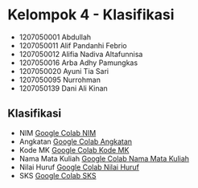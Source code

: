 # Kelompok 4 - Klasifikasi

- 1207050001 Abdullah
- 1207050011 Alif Pandanhi Febrio
- 1207050012 Alifia Nadiva Altafunnisa
- 1207050016 Arba Adhy Pamungkas
- 1207050020 Ayuni Tia Sari
- 1207050095 Nurrohman
- 1207050139 Dani Ali Kinan

## Klasifikasi

- NIM [Google Colab NIM](https://colab.research.google.com/github/arbaap/sains-data-klasifikasi/blob/final-klasifikasi/NIM.ipynb)
- Angkatan [Google Colab Angkatan](https://colab.research.google.com/github/arbaap/sains-data-klasifikasi/blob/final-klasifikasi/Angkatan.ipynb)
- Kode MK [Google Colab Kode MK](https://colab.research.google.com/github/arbaap/sains-data-klasifikasi/blob/final-klasifikasi/KodeMK.ipynb)
- Nama Mata Kuliah [Google Colab Nama Mata Kuliah](https://colab.research.google.com/github/arbaap/sains-data-klasifikasi/blob/final-klasifikasi/NamaMataKuliah.ipynb)
- Nilai Huruf [Google Colab Nilai Huruf](https://colab.research.google.com/github/arbaap/sains-data-klasifikasi/blob/final-klasifikasi/NilaiHuruf.ipynb)
- SKS [Google Colab SKS](https://colab.research.google.com/github/arbaap/sains-data-klasifikasi/blob/final-klasifikasi/SKS.ipynb)

